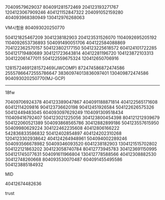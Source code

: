 70409579629037 804091281572469 204123193271767 1204123067909246 404121152847322 204091052159280 404093968380949 130412976268063 

VM시험용 804093020250770

504121825467209 
3041238182903
204123531526070
1104092695205192
1104092653736893
504091490051706
404122584088869
704122362570157
504123802177150
504123225618572
604124101722285
504121719480689
304121723643814
40412281196720
104123872103313
304122061477011
504122559675324
120412650706916




12815724691281572469(JWCOMP)  872474586872474586  25557866472555786647 38360974013836097401 130409872474586
904093020250770(MJ-GCP)


-------------------------------

18fw

70409706924378
404123389047867
404091188871814
404122565171608
60412114209816
904123736620198
90412451926584
504122626575326
50412449483045
604093097629249
1104091309518434
110409416792407
504123021225056
304123800454398
804121212939679
504122060521389
504093868565786
30412882899186 
504123557615950
50409980629224
304122462235608
40412806166222
542836833586832
50412402854897
404124202310268
1204123302938642
404124264948961
504094002289246
504093566678982
50409346093520
6041238182903
1304121515702802
504122121863202
304123058740784
80412773945783
304123691150995
504121745077631
504091611966804
130412778588566
40412308882530
30412748260668
804093530070487
604091455495586
504123885184932


MID

40412674482636

trust

